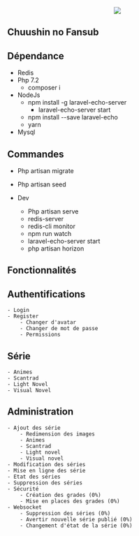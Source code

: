 <p align="center">
    <img src="https://www.chuushin-no-fansub.fr/public/img/site/banniere.jpg"/>
</p>

## Chuushin no Fansub

## Dépendance

- Redis
- Php 7.2
    - composer i
- NodeJs
    - npm install -g laravel-echo-server
        - laravel-echo-server start
    - npm install --save laravel-echo
    - yarn
- Mysql

## Commandes 

- Php artisan migrate
- Php artisan seed


- Dev
    - Php artisan serve
    - redis-server
    - redis-cli monitor
    - npm run watch
    - laravel-echo-server start
    - php artisan horizon
   
## Fonctionnalités

## Authentifications
    - Login
    - Register
        - Changer d'avatar
        - Changer de mot de passe
        - Permissions

## Série
    - Animes
    - Scantrad
    - Light Novel
    - Visual Novel

## Administration
    
    - Ajout des série
        - Redimension des images
        - Animes 
        - Scantrad  
        - Light novel 
        - Visual novel
    - Modification des séries
    - Mise en ligne des série
    - Etat des séries
    - Suppression des séries
    - Sécurité
        - Création des grades (0%)
        - Mise en places des grades (0%)
    - Websocket
        - Suppression des séries (0%)
        - Avertir nouvelle série publié (0%)
        - Changement d'état de la série (0%)